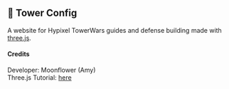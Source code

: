 ## 🏰 Tower Config
A website for Hypixel TowerWars guides and defense building made with [three.js](threejs.org).  

#### Credits
Developer: Moonflower (Amy)  
Three.js Tutorial: [here](https://threejs-journey.xyz/)
